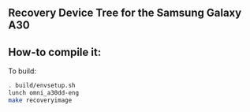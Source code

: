## Recovery Device Tree for the Samsung Galaxy A30

## How-to compile it:

To build:

```sh
. build/envsetup.sh
lunch omni_a30dd-eng
make recoveryimage
